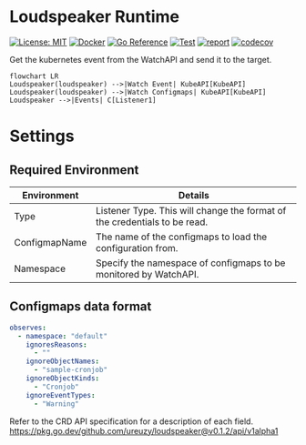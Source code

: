 # Loudspeaker Runtime

[![License: MIT](https://img.shields.io/badge/License-MIT-blue.svg)](https://opensource.org/licenses/MIT)
[![Docker](https://img.shields.io/docker/v/ureuzy/loudspeaker-runtime/v0.1.0?color=blue&logo=docker)](https://hub.docker.com/repository/docker/ureuzy/loudspeaker-runtime)
[![Go Reference](https://pkg.go.dev/badge/github.com/ureuzy/loudspeaker-runtime.svg)](https://pkg.go.dev/github.com/ureuzy/loudspeaker-runtime)
[![Test](https://github.com/ureuzy/loudspeaker-runtime/actions/workflows/test.yaml/badge.svg)](https://github.com/ureuzy/loudspeaker-runtime/actions/workflows/test.yaml)
[![report](https://goreportcard.com/badge/github.com/ureuzy/loudspeaker-runtime)](https://goreportcard.com/report/github.com/ureuzy/loudspeaker-runtime)
[![codecov](https://codecov.io/gh/ureuzy/loudspeaker-runtime/branch/master/graph/badge.svg?token=9HT5CC8XDK)](https://codecov.io/gh/ureuzy/loudspeaker-runtime)

Get the kubernetes event from the WatchAPI and send it to the target.

```mermaid
flowchart LR
Loudspeaker(loudspeaker) -->|Watch Event| KubeAPI[KubeAPI]  
Loudspeaker(loudspeaker) -->|Watch Configmaps| KubeAPI[KubeAPI]  
Loudspeaker -->|Events| C[Listener1]
```

# Settings

## Required Environment

|Environment|Details|
|-|-|
|Type|Listener Type. This will change the format of the credentials to be read.|
|ConfigmapName|The name of the configmaps to load the configuration from.|
|Namespace|Specify the namespace of configmaps to be monitored by WatchAPI.|

## Configmaps data format

```yaml
observes:
  - namespace: "default"
    ignoresReasons:
      - ""
    ignoreObjectNames: 
      - "sample-cronjob"
    ignoreObjectKinds:
      - "Cronjob"
    ignoreEventTypes:
      - "Warning"
```

Refer to the CRD API specification for a description of each field.
https://pkg.go.dev/github.com/ureuzy/loudspeaker@v0.1.2/api/v1alpha1
